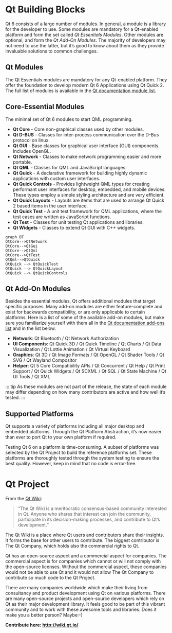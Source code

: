 
# Qt Building Blocks

Qt 6 consists of a large number of modules. In general, a module is a library for the developer to use. Some modules are mandatory for a Qt-enabled platform and form the set called *Qt Essentials Modules*. Other modules are optional, and form the *Qt Add-On Modules*. The majority of developers may not need to use the latter, but it’s good to know about them as they provide invaluable solutions to common challenges.

## Qt Modules

The Qt Essentials modules are mandatory for any Qt-enabled platform. They offer the foundation to develop modern Qt 6 Applications using Qt Quick 2. The full list of modules is available in the [Qt documentation module list](https://doc.qt.io/qt-6/qtmodules.html#qt-essentials).

## Core-Essential Modules

The minimal set of Qt 6 modules to start QML programming.

* **Qt Core** - Core non-graphical classes used by other modules.
* **Qt D-BUS** - Classes for inter-process communication over the D-Bus protocol on linux.
* **Qt GUI** - Base classes for graphical user interface (GUI) components. Includes OpenGL.
* **Qt Network** - Classes to make network programming easier and more portable.
* **Qt QML** - Classes for QML and JavaScript languages.
* **Qt Quick** - A declarative framework for building highly dynamic applications with custom user interfaces.
* **Qt Quick Controls** - Provides lightweight QML types for creating performant user interfaces for desktop, embedded, and mobile devices. These types employ a simple styling architecture and are very efficient.
* **Qt Quick Layouts** - Layouts are items that are used to arrange Qt Quick 2 based items in the user interface.
* **Qt Quick Test** - A unit test framework for QML applications, where the test cases are written as JavaScript functions.
* **Qt Test** - Classes for unit testing Qt applications and libraries.
* **Qt Widgets** - Classes to extend Qt GUI with C++ widgets.

```mermaid
graph BT
QtCore-->QtNetwork
QtCore-->QtGui
QtCore-->QtQml
QtCore-->QtTest
QtQml-->QtQuick
QtQuick --> QtQuickTest
QtQuick --> QtQuickLayout
QtQuick --> QtQuickControls
```


## Qt Add-On Modules

Besides the essential modules, Qt offers additional modules that target specific purposes. Many add-on modules are either feature-complete and exist for backwards compatibility, or are only applicable to certain platforms. Here is a list of some of the available add-on modules, but make sure you familiarize yourself with them all in the [Qt documentation add-ons list](https://doc.qt.io/qt-6/qtmodules.html#qt-add-ons) and in the list below.

* **Network**: Qt Bluetooth / Qt Network Authorization
* **UI Components**: Qt Quick 3D / Qt Quick Timeline / Qt Charts / Qt Data Visualization / Qt Lottie Animation / Qt Virtual Keyboard
* **Graphics**: Qt 3D / Qt Image Formats / Qt OpenGL / Qt Shader Tools / Qt SVG / Qt Wayland Compositor
* **Helper**: Qt 5 Core Compatibility APIs / Qt Concurrent / Qt Help / Qt Print Support / Qt Quick Widgets / Qt SCXML / Qt SQL / Qt State Machine / Qt UI Tools / Qt XML

::: tip
As these modules are not part of the release, the state of each module may differ depending on how many contributors are active and how well it’s tested.
:::

## Supported Platforms

Qt supports a variety of platforms including all major desktop and embedded platforms. Through the Qt Platform Abstraction, it’s now easier than ever to port Qt to your own platform if required.

Testing Qt 6 on a platform is time-consuming. A subset of platforms was selected by the Qt Project to build the reference platforms set. These platforms are thoroughly tested through the system testing to ensure the best quality. However, keep in mind that no code is error-free.

# Qt Project

From the [Qt Wiki](http://wiki.qt.io/):

> “The Qt Wiki is a meritocratic consensus-based community interested in Qt. Anyone who shares that interest can join the community, participate in its decision-making processes, and contribute to Qt’s development.”

The Qt Wiki is a place where Qt users and contributors share their insights. It forms the base for other users to contribute. The biggest contributor is The Qt Company, which holds also the commercial rights to Qt.

Qt has an open-source aspect and a commercial aspect for companies. The commercial aspect is for companies which cannot or will not comply with the open-source licenses. Without the commercial aspect, these companies would not be able to use Qt and it would not allow The Qt Company to contribute so much code to the Qt Project.

There are many companies worldwide which make their living from consultancy and product development using Qt on various platforms. There are many open-source projects and open-source developers which rely on Qt as their major development library. It feels good to be part of this vibrant community and to work with these awesome tools and libraries. Does it make you a better person? Maybe:-)

**Contribute here: http://wiki.qt.io/**
